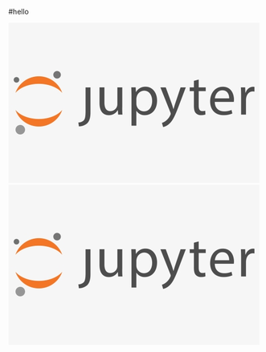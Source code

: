 #hello

![](733-7336229_make-jupyter-notebooks-easy-to-blog-in-wordpress.png)
![](733-7336229_make-jupyter-notebooks-easy-to-blog-in-wordpress.png)

